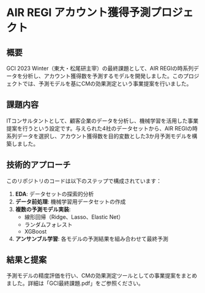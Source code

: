 # AIR REGI アカウント獲得予測プロジェクト

## 概要
GCI 2023 Winter（東大・松尾研主宰）の最終課題として、AIR REGIの時系列データを分析し、アカウント獲得数を予測するモデルを開発しました。このプロジェクトでは、予測モデルを基にCMの効果測定という事業提案を行いました。

## 課題内容
ITコンサルタントとして、顧客企業のデータを分析し、機械学習を活用した事業提案を行うという設定です。与えられた4社のデータセットから、AIR REGIの時系列データを選択し、アカウント獲得数を目的変数とした3か月予測モデルを構築しました。

## 技術的アプローチ
このリポジトリのコードは以下のステップで構成されています：

1. **EDA**: データセットの探索的分析
2. **データ前処理**: 機械学習用データセットの作成
3. **複数の予測モデル実装**:
   - 線形回帰（Ridge、Lasso、Elastic Net）
   - ランダムフォレスト
   - XGBoost
4. **アンサンブル学習**: 各モデルの予測結果を組み合わせて最終予測

## 結果と提案
予測モデルの精度評価を行い、CMの効果測定ツールとしての事業提案をまとめました。詳細は「GCI最終課題.pdf」をご参照ください。

